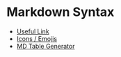 # Markdown Syntax #

- [Useful Link](https://github.com/tchapi/markdown-cheatsheet/blob/master/README.md)
- [Icons / Emojis](https://www.webfx.com/tools/emoji-cheat-sheet/)
- [MD Table Generator](https://www.tablesgenerator.com/markdown_tables#)
